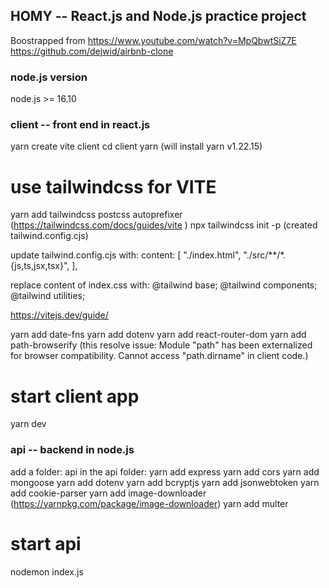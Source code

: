 ## HOMY -- React.js and Node.js practice project

Boostrapped from https://www.youtube.com/watch?v=MpQbwtSiZ7E
                 https://github.com/dejwid/airbnb-clone

### node.js version
node.js >= 16.10

### client -- front end in react.js
yarn create vite client
cd client
yarn (will install yarn v1.22.15)

# use tailwindcss for VITE
yarn add tailwindcss postcss autoprefixer (https://tailwindcss.com/docs/guides/vite )
npx tailwindcss init -p (created tailwind.config.cjs)

update tailwind.config.cjs with:
content: [
    "./index.html",
    "./src/**/*.{js,ts,jsx,tsx}",
  ],

replace content of index.css with:
@tailwind base;
@tailwind components;
@tailwind utilities;

https://vitejs.dev/guide/

yarn add date-fns
yarn add dotenv
yarn add react-router-dom
yarn add path-browserify (this resolve issue: Module "path" has been externalized for browser compatibility. Cannot access "path.dirname" in client code.)

# start client app
yarn dev

### api -- backend in node.js

add a folder: api
in the api folder:
yarn add express
yarn add cors
yarn add mongoose
yarn add dotenv
yarn add bcryptjs
yarn add jsonwebtoken
yarn add cookie-parser
yarn add image-downloader (https://yarnpkg.com/package/image-downloader)
yarn add multer

# start api
nodemon index.js


